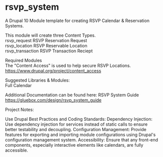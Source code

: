 # rsvp_system  
A Drupal 10 Module template for creating RSVP Calendar & Reservation Systems.  
  
This module will create three Content Types.  
rsvp_request RSVP Reservation Request  
rsvp_location RSVP Reservable Location  
rsvp_transaction RSVP Transaction Reciept 
  
Required Modules  
The "Content Access" is used to help secure RSVP Locations.  
https://www.drupal.org/project/content_access  
  
Suggested Libraries & Modules:  
Full Calendar  

Additional Documentation can be found here:
RSVP System Guide  
https://gluebox.com/design/rsvp_system_guide


Project Notes:

Use Drupal Best Practices and Coding Standards:
Dependency Injection: Use dependency injection for services instead of static calls to ensure better testability and decoupling.
Configuration Management: Provide features for exporting and importing module configurations using Drupal's configuration management system.
Accessibility: Ensure that any front-end components, especially interactive elements like calendars, are fully accessible.
